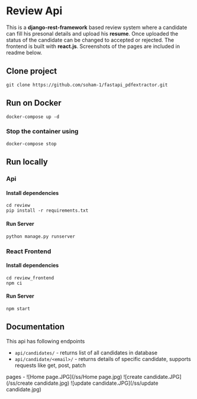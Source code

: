 # Review Api
This is a **django-rest-framework** based review system where a candidate can fill his presonal details and upload his **resume**.
Once uploaded the status of the candidate can be changed to accepted or rejected. The frontend is built with **react.js**. Screenshots of the pages are included in readme below.

## Clone project
```
git clone https://github.com/soham-1/fastapi_pdfextractor.git
```

## Run on Docker
```
docker-compose up -d
```

### Stop the container using
```
docker-compose stop
```

## Run locally
### Api
#### Install dependencies
```
cd review
pip install -r requirements.txt
```

#### Run Server
```
python manage.py runserver
```
### React Frontend
#### Install dependencies
```
cd review_frontend
npm ci
```

#### Run Server
```
npm start
```

## Documentation
This api has following endpoints
* ```api/candidates/``` - returns list of all candidates in database
* ```api/candidate/<email>/``` - returns details of specific candidate, supports requests like get, post, patch

pages -
![Home page.JPG](/ss/Home page.jpg)
![create candidate.JPG](/ss/create candidate.jpg)
![update candidate.JPG](/ss/update candidate.jpg)
